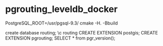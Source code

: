 # pgrouting_leveldb_docker

PostgreSQL_ROOT=/usr/pgsql-9.3/ cmake -H. -Bbuild

create database routing;
\c routing
CREATE EXTENSION postgis;
CREATE EXTENSION pgrouting;
SELECT * from pgr_version();

